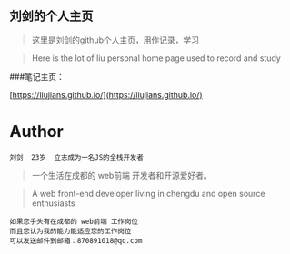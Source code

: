 
## 刘剑的个人主页 ##

> 这里是刘剑的github个人主页，用作记录，学习
    
> Here is the lot of liu personal home page
	used to record and study    

###笔记主页：

[https://liujians.github.io/](https://liujians.github.io/)

# Author #


    刘剑  23岁  立志成为一名JS的全栈开发者

> 一个生活在成都的 web前端 开发者和开源爱好者。

> A web front-end developer living in chengdu and open source enthusiasts



    如果您手头有在成都的 web前端 工作岗位
    而且您认为我的能力能适应您的工作岗位
	可以发送邮件到邮箱：870891018@qq.com